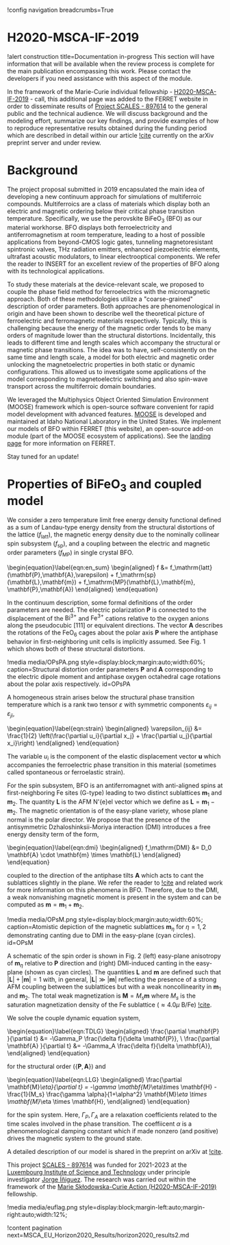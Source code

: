 !config navigation breadcrumbs=True

# H2020-MSCA-IF-2019

!alert construction title=Documentation in-progress
This section will have information that will be available when the review process is complete for the main publication encompassing this work. Please contact the developers if you need assistance with this aspect of the module.

In the framework of the Marie-Curie individual fellowship - [H2020-MSCA-IF-2019](https://ec.europa.eu/info/funding-tenders/opportunities/portal/screen/opportunities/topic-details/msca-if-2020) - call, this additional page was added to the FERRET website in order to disseminate results of [Project SCALES - 897614](https://cordis.europa.eu/project/id/897614) to the general public and the technical audience. We will discuss background and the modeling effort, summarize our key findings, and provide examples of how to reproduce representative results obtained during the funding period which are described in detail within our article [!cite](Mangeri2023) currently on the arXiv preprint server and under review.

# Background

The project proposal submitted in 2019 encapsulated the main idea of developing a new continuum approach for simulations of multiferroic compounds. Multiferroics are a class of materials which display both an electric and magnetic ordering below their critical phase transition temperature. Specifically, we use the perovskite $\mathrm{BiFeO}_3$ (BFO) as our material workhorse. BFO displays both ferroelectricity and antiferromagnetism at room temperature, leading to a host of possible applications from beyond-CMOS logic gates, tunneling magnetoresistant spintronic valves, THz radiation emitters, enhanced piezoelectric elements, ultrafast acoustic modulators, to linear electrooptical components. We refer the reader to INSERT for an excellent review of the properties of BFO along with its technological applications.

To study these materials at the device-relevant scale, we proposed to couple the phase field method for ferroelectrics with the micromagnetic approach. Both of these methodologies utilize a "coarse-grained" description of order parameters. Both approaches are phenomenological in origin and have been shown to describe well the theoretical picture of ferroelectric and ferromagnetic materials respectively.  Typically, this is challenging because the energy of the magnetic order tends to be many orders of magnitude lower than the structural distortions. Incidentally, this leads to different time and length scales which accompany the structural or magnetic phase transitions. The idea was to have, self-consistently on the same time and length scale, a model for both electric and magnetic order unlocking the magnetoelectric properties in both static or dynamic configurations. This allowed us to investigate some applications of the model corresponding to magnetoelectric switching and also spin-wave transport across the multiferroic domain boundaries.

We leveraged the Multiphysics Object Oriented Simulation Environment (MOOSE) framework which is open-source software convenient for rapid model development with advanced features. [MOOSE](https://mooseframework.inl.gov/) is developed and maintained at Idaho National Laboratory in the United States. We implement our models of BFO within FERRET (this website), an open-source add-on module (part of the MOOSE ecosystem of applications). See the [landing page](index.md) for more information on FERRET.

Stay tuned for an update!

# Properties of $\mathrm{BiFeO}_3$ and coupled model

We consider a zero temperature limit free energy density functional defined as a sum of Landau-type energy density from the structural distortions of the lattice ($f_\mathrm{latt}$), the magnetic energy density due to the nominally collinear spin subsystem ($f_\mathrm{sp}$), and a coupling between the electric and magnetic order parameters ($f_\mathrm{MP}$) in single crystal BFO.

\begin{equation}\label{eqn:en_sum}
  \begin{aligned}
    f &= f_\mathrm{latt}(\mathbf{P},\mathbf{A},\varepsilon) + f_\mathrm{sp}(\mathbf{L},\mathbf{m}) + f_\mathrm{MP}(\mathbf{L},\mathbf{m}, \mathbf{P},\mathbf{A})
  \end{aligned}
\end{equation}

In the continuum description, some formal definitions of the order parameters are needed. The electric polarization $\mathbf{P}$ is connected to the displacement of the $\mathrm{Bi}^{3+}$ and $\mathrm{Fe}^{3+}$ cations relative to the oxygen anions along the pseudocubic $[111]$ or equivalent directions. The vector $\mathbf{A}$ describes the rotations of the $\mathrm{FeO}_6$ cages about the polar axis $\mathbf{P}$ where the antiphase behavior in first-neighboring unit cells is implicitly assumed. See Fig. 1 which shows both of these structural distortions.

!media media/OPsPA.png style=display:block;margin:auto;width:60%; caption=Structural distortion order parameters $\mathbf{P}$ and $\mathbf{A}$ corresponding to the electric dipole moment and antiphase oxygen octahedral cage rotations about the polar axis respectively.  id=OPsPA

A homogeneous strain arises below the structural phase transition temperature which is a rank two tensor $\varepsilon$ with symmetric components $\varepsilon_{ij} = \varepsilon_{ji}$,

\begin{equation}\label{eqn:strain}
  \begin{aligned}
    \varepsilon_{ij} &= \frac{1}{2} \left(\frac{\partial u_i}{\partial x_j} + \frac{\partial u_j}{\partial x_i}\right)
  \end{aligned}
\end{equation}

The variable $u_i$ is the component of the elastic displacement vector $\mathbf{u}$ which accompanies the ferroelectric phase transition in this material (sometimes called spontaneous or ferroelastic strain).

For the spin subsystem, BFO is an antiferromagnet with anti-aligned spins at first-neighboring Fe sites (G-type) leading to two distinct sublattices $\mathbf{m}_1$ and $\mathbf{m}_2$. The quantity $\mathbf{L}$ is the AFM N\'{e}el vector which we define as $\mathbf{L} = \mathbf{m}_1 - \mathbf{m}_2$. The magnetic orientation is of the easy-plane variety, whose plane normal is the polar director. We propose that the presence of the antisymmetric Dzhaloshinksii-Moriya interaction (DMI) introduces a free energy density term of the form,

\begin{equation}\label{eqn:dmi}
  \begin{aligned}
    f_\mathrm{DMI} &= D_0 \mathbf{A} \cdot \mathbf{m} \times \mathbf{L}
  \end{aligned}
\end{equation}

coupled to the direction of the antiphase tilts $\mathbf{A}$ which acts to cant the sublattices slightly in the plane. We refer the reader to [!cite](Ederer2005) and related work for more information on this phenomena in BFO. Therefore, due to the DMI, a weak nonvanishing magnetic moment is present in the system and can be computed as $\mathbf{m} = \mathbf{m}_1 + \mathbf{m}_2$.

!media media/OPsM.png style=display:block;margin:auto;width:60%; caption=Atomistic depiction of the magnetic sublattices $\mathbf{m}_\eta$ for $\eta = 1,2$ demonstrating canting due to DMI in the easy-plane (cyan circles).  id=OPsM

A schematic of the spin order is shown in Fig. 2 (left) easy-plane anisotropy of $\mathbf{m}_\eta$ relative to $\mathbf{P}$ direction and (right) DMI-induced canting in the easy-plane (shown as cyan circles). The quantities $\mathbf{L}$ and $\mathbf{m}$ are defined such that $|\mathbf{L}| + |\mathbf{m}| = 1$ with, in general, $|\mathbf{L}| \gg |\mathbf{m}|$ reflecting the presence of a strong AFM coupling between the sublattices but with a weak noncollinearity in $\mathbf{m}_1$ and $\mathbf{m}_2$. The total weak magnetization is $\mathbf{M} = M_s \mathbf{m}$ where $M_s$ is the saturation magnetization density of the Fe sublattice ($\approx 4.0 \mu$ B/Fe) [!cite](Dixit2015).

We solve the couple dynamic equation system,

\begin{equation}\label{eqn:TDLG}
  \begin{aligned}
    \frac{\partial \mathbf{P} }{\partial t} &= -\Gamma_P \frac{\delta f}{\delta \mathbf{P}}, \\
    \frac{\partial \mathbf{A} }{\partial t} &= -\Gamma_A \frac{\delta f}{\delta \mathbf{A}},
  \end{aligned}
\end{equation}

for the structural order ($\{\mathbf{P},\mathbf{A}\}$) and

\begin{equation}\label{eqn:LLG}
  \begin{aligned}
    \frac{\partial \mathbf{M}_\eta}{\partial t} = -\gamma \mathbf{M}_\eta\times \mathbf{H} - \frac{1}{M_s} \frac{\gamma \alpha}{1+\alpha^2} \mathbf{M}_\eta \times \mathbf{M}_\eta \times \mathbf{H},
  \end{aligned}
\end{equation}

for the spin system. Here, $\Gamma_P, \Gamma_A$ are a relaxation coefficients related to the time scales involved in the phase transition. The coeffiicent $\alpha$ is a phenomenological damping constant which if made nonzero (and positive) drives the magnetic system to the ground state.

A detailed description of our model is shared in the preprint on arXiv at [!cite](Mangeri2023).

This project [SCALES - 897614](https://cordis.europa.eu/project/id/897614) was funded for 2021-2023 at the [Luxembourg Institute of Science and Technology](https://www.list.lu/) under principle investigator [Jorge Íñiguez](https://sites.google.com/site/jorgeiniguezresearch/). The research was carried out within the framework of the [Marie Skłodowska-Curie Action (H2020-MSCA-IF-2019)](https://ec.europa.eu/info/funding-tenders/opportunities/portal/screen/opportunities/topic-details/msca-if-2020) fellowship.

!media media/euflag.png style=display:block;margin-left:auto;margin-right:auto;width:12%;

!content pagination next=MSCA_EU_Horizon2020_Results/horizon2020_results2.md
